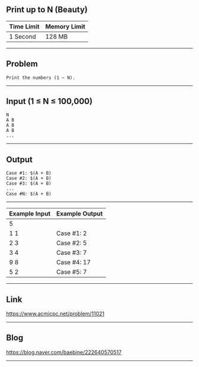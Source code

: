 ## **Print up to N (Beauty)**

| Time Limit | Memory Limit |
| --- | --- |
| 1 Second | 128 MB |

___

## Problem
```
Print the numbers (1 ~ N).
```

___

## Input (1 ≤ N ≤ 100,000)
```
N
A B
A B
A B
...
```

___

## Output
```
Case #1: $(A + B)
Case #2: $(A + B)
Case #3: $(A + B)
...
Case #N: $(A + B)
```

___

| Example Input | Example Output |
| --- | --- |
| 5 | |
| 1 1 | Case #1: 2 |
| 2 3 | Case #2: 5 |
| 3 4 | Case #3: 7 |
| 9 8 | Case #4: 17 |
| 5 2 | Case #5: 7 |

___

## Link
https://www.acmicpc.net/problem/11021

___

## Blog
https://blog.naver.com/baebine/222640570517

___
